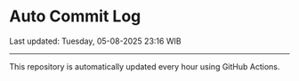 # Auto Commit Log

Last updated: Tuesday, 05-08-2025 23:16 WIB

---

This repository is automatically updated every hour using GitHub Actions.
